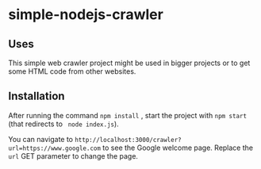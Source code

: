 # simple-nodejs-crawler

## Uses

This simple web crawler project might be used in bigger projects or to get some HTML code from other websites.

## Installation

After running the command ``` npm install ``` , start the project with ``` npm start ``` (that redirects to ``` node index.js```).

You can navigate to ```http://localhost:3000/crawler?url=https://www.google.com``` to see the Google welcome page. Replace the ```url``` GET parameter to change the page.


